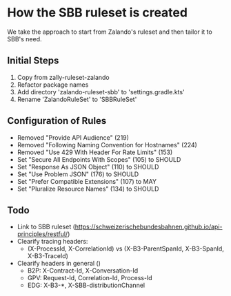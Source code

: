 # How the SBB ruleset is created

We take the approach to start from Zalando's ruleset and then tailor it to SBB's need.

## Initial Steps
1. Copy from zally-ruleset-zalando
2. Refactor package names
3. Add directory 'zalando-ruleset-sbb' to 'settings.gradle.kts'
4. Rename 'ZalandoRuleSet' to 'SBBRuleSet'

## Configuration of Rules
- Removed "Provide API Audience" (219)
- Removed "Following Naming Convention for Hostnames" (224)
- Removed "Use 429 With Header For Rate Limits" (153)
- Set "Secure All Endpoints With Scopes" (105) to SHOULD
- Set "Response As JSON Object" (110) to SHOULD
- Set "Use Problem JSON" (176) to SHOULD
- Set "Prefer Compatible Extensions" (107) to MAY
- Set "Pluralize Resource Names" (134) to SHOULD

## Todo
- Link to SBB ruleset (https://schweizerischebundesbahnen.github.io/api-principles/restful/)
- Clearify tracing headers:
  - (X-ProcessId, X-CorrelationId) vs (X-B3-ParentSpanId, X-B3-SpanId, X-B3-TraceId)
- Clearify headers in general ()
  - B2P: X-Contract-Id, X-Conversation-Id
  - GPV: Request-Id, Correlation-Id, Process-Id
  - EDG: X-B3-*, X-SBB-distributionChannel